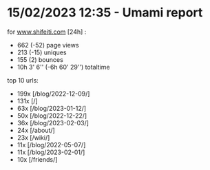 # 15/02/2023 12:35 - Umami report
for www.shifeiti.com [24h] :

 - 662 (-52) page views
 - 213 (-15) uniques
 - 155 (2) bounces
 - 10h 3' 6'' (-6h 60' 29'') totaltime


top 10 urls:
 - 199x [/blog/2022-12-09/]
 - 131x [/]
 - 63x [/blog/2023-01-12/]
 - 50x [/blog/2022-12-22/]
 - 36x [/blog/2023-02-03/]
 - 24x [/about/]
 - 23x [/wiki/]
 - 11x [/blog/2022-05-07/]
 - 11x [/blog/2023-02-01/]
 - 10x [/friends/]


